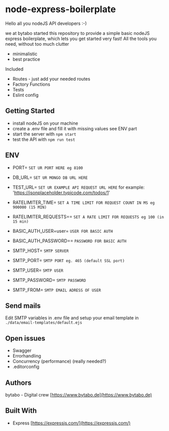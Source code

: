 # node-express-boilerplate

Hello all you nodeJS API developers :-)

we at bytabo started this repository to provide a simple basic nodeJS express boilerplate, which lets you get started very fast!
All the tools you need, without too much clutter
* minimalistic
* best practice

Included
* Routes - just add your needed routes
* Factory Functions
* Tests
* Eslint config

## Getting Started

* install nodeJS on your machine
* create a .env file and fill it with missing values see ENV part
* start the server with ```npm start```
* test the API with ```npm run test```

## ENV

* PORT= ```SET UR PORT HERE eg 8100```
* DB_URL= ```SET UR MONGO DB URL HERE```
* TEST_URL= ```SET UR EXAMPLE API REQUEST URL HERE``` for example: 'https://jsonplaceholder.typicode.com/todos/1'

* RATELIMITER_TIME= ```SET A TIME LIMIT FOR REQUEST COUNT IN MS eg 900000 (15 MIN)```
* RATELIMITER_REQUESTS== ```SET A RATE LIMIT FOR REQUESTS eg 100 (in 15 min)```
* BASIC_AUTH_USER=user= ```USER FOR BASIC AUTH```
* BASIC_AUTH_PASSWORD== ```PASSWORD FOR BASIC AUTH```

* SMTP_HOST= ```SMTP SERVER```
* SMTP_PORT= ```SMTP PORT eg. 465 (default SSL port)```
* SMTP_USER= ```SMTP USER```
* SMTP_PASSWORD= ```SMTP PASSWORD```
* SMTP_FROM= ```SMTP EMAIL ADRESS OF USER```


## Send mails

Edit SMTP variables in .env file and setup your email template in ```./data/email-templates/default.ejs```

## Open issues

* Swagger
* Errorhandling
* Concurrency (performance) (really needed?)
* .editorconfig

## Authors

bytabo - Digital crew [https://www.bytabo.de](https://www.bytabo.de)

## Built With

- Express [https://expressjs.com/](https://expressjs.com/)
